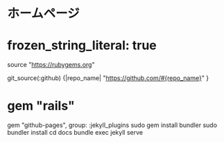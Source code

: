 # ホームページ
# frozen_string_literal: true

source "https://rubygems.org"

git_source(:github) {|repo_name| "https://github.com/#{repo_name}" }

# gem "rails"

gem "github-pages", group: :jekyll_plugins
sudo gem install bundler
sudo bundler install
cd docs
bundle exec jekyll serve
